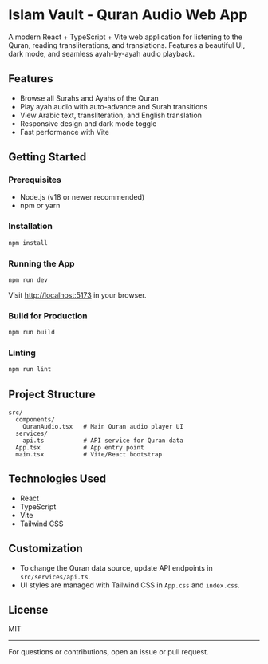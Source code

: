 # Islam Vault - Quran Audio Web App

A modern React + TypeScript + Vite web application for listening to the Quran, reading transliterations, and translations. Features a beautiful UI, dark mode, and seamless ayah-by-ayah audio playback.

## Features
- Browse all Surahs and Ayahs of the Quran
- Play ayah audio with auto-advance and Surah transitions
- View Arabic text, transliteration, and English translation
- Responsive design and dark mode toggle
- Fast performance with Vite

## Getting Started

### Prerequisites
- Node.js (v18 or newer recommended)
- npm or yarn

### Installation
```bash
npm install
```

### Running the App
```bash
npm run dev
```
Visit [http://localhost:5173](http://localhost:5173) in your browser.

### Build for Production
```bash
npm run build
```

### Linting
```bash
npm run lint
```

## Project Structure
```
src/
  components/
    QuranAudio.tsx   # Main Quran audio player UI
  services/
    api.ts           # API service for Quran data
  App.tsx            # App entry point
  main.tsx           # Vite/React bootstrap
```

## Technologies Used
- React
- TypeScript
- Vite
- Tailwind CSS

## Customization
- To change the Quran data source, update API endpoints in `src/services/api.ts`.
- UI styles are managed with Tailwind CSS in `App.css` and `index.css`.

## License
MIT

---

For questions or contributions, open an issue or pull request.
